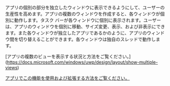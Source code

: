 ﻿アプリの個別の部分を独立したウィンドウに表示できるようにして、ユーザーの生産性を高めます。アプリの複数のウィンドウを作成すると、各ウィンドウが個別に動作します。タスク バーが各ウィンドウに個別に表示されます。ユーザーは、アプリのウィンドウを個別に移動、サイズ変更、表示、および非表示にできます。また各ウィンドウが独立したアプリであるかのように、アプリのウィンドウ間を切り替えることができます。各ウィンドウは独自のスレッドで動作します。

[アプリの複数のビューを表示する状況と方法をご覧ください。] (https://docs.microsoft.com/windows/uwp/design/layout/show-multiple-views)

[アプリでこの機能を使用および拡張する方法をご覧ください。](https://github.com/Microsoft/WindowsTemplateStudio/blob/master/docs/UWP/features/multiple-views.md)
